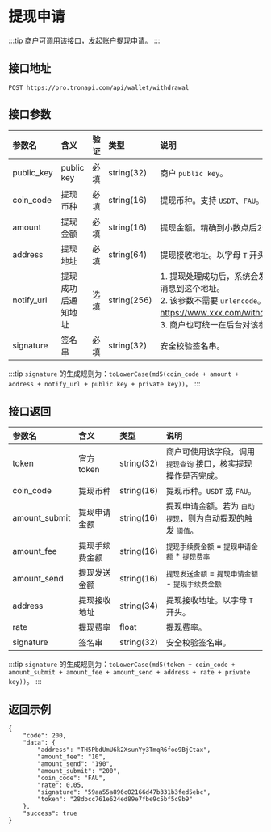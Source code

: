 # 提现申请

:::tip
商户可调用该接口，发起账户提现申请。
:::

## 接口地址

```shell:no-line-numbers
POST https://pro.tronapi.com/api/wallet/withdrawal
```

## 接口参数

参数名 | 含义 | 验证 | 类型 | 说明
:-|:-|:-|:-|:-
public_key | public key | 必填 | string(32) | 商户 `public key`。
coin_code | 提现币种 | 必填 | string(16) | 提现币种。支持 `USDT`、`FAU`。
amount | 提现金额 | 必填 | string(16) | 提现金额。精确到小数点后2位。
address | 提现地址 | 必填 | string(64) | 提现接收地址。以字母 `T` 开头。
notify_url | 提现成功后通知地址 | 选填 | string(256) | 1. 提现处理成功后，系统会发送一个 `post` 消息到这个地址。<br/>2. 该参数不需要 `urlencode`。例如：https://www.xxx.com/withdrawal_notify。<br/> 3. 商户也可统一在后台对该参数进行配置。
signature | 签名串 | 必填 | string(32) | 安全校验签名串。

:::tip
`signature` 的生成规则为：`toLowerCase(md5(coin_code + amount + address + notify_url + public key + private key))`。
:::

## 接口返回

参数名 | 含义 | 类型 | 说明
:-|:-|:-|:-
token | 官方 token | string(32) | 商户可使用该字段，调用 `提现查询` 接口，核实提现操作是否完成。
coin_code | 提现币种 | string(16) | 提现币种。`USDT` 或 `FAU`。
amount_submit | 提现申请金额 | string(16) | 提现申请金额。若为 `自动提现`，则为自动提现的触发 `阈值`。
amount_fee | 提现手续费金额 | string(16) | `提现手续费金额` = `提现申请金额` * `提现费率`
amount_send | 提现发送金额 | string(16) | `提现发送金额` = `提现申请金额` - `提现手续费金额`
address | 提现接收地址 | string(34) | 提现接收地址。以字母 `T` 开头。
rate | 提现费率 | float | 提现费率。
signature | 签名串 | string(32) | 安全校验签名串。

:::tip
`signature` 的生成规则为：`toLowerCase(md5(token + coin_code + amount_submit + amount_fee + amount_send + address + rate + private key))`。
:::

## 返回示例

```javascript:no-line-numbers
{
    "code": 200,
    "data": {
        "address": "TH5PbdUmU6k2XsunYy3TmqR6foo9BjCtax",
        "amount_fee": "10",
        "amount_send": "190",
        "amount_submit": "200",
        "coin_code": "FAU",
        "rate": 0.05,
        "signature": "59aa55a896c02166d47b331b3fed5ebc",
        "token": "28dbcc761e624ed89e7fbe9c5bf5c9b9"
    },
    "success": true
}
```